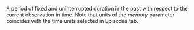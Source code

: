 A period of fixed and uninterrupted duration in the past with respect to the current observation in time. Note that units of the *memory* parameter coincides with the time units selected in Episodes tab.
